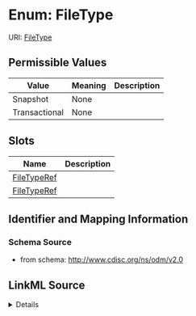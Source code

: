 # Enum: FileType



URI: [FileType](FileType)

## Permissible Values

| Value | Meaning | Description |
| --- | --- | --- |
| Snapshot | None |  |
| Transactional | None |  |




## Slots

| Name | Description |
| ---  | --- |
| [FileTypeRef](FileTypeRef.md) |  |
| [FileTypeRef](FileTypeRef.md) |  |






## Identifier and Mapping Information







### Schema Source


* from schema: http://www.cdisc.org/ns/odm/v2.0




## LinkML Source

<details>
```yaml
name: FileType
from_schema: http://www.cdisc.org/ns/odm/v2.0
rank: 1000
permissible_values:
  Snapshot:
    text: Snapshot
    is_a: FileType
  Transactional:
    text: Transactional
    is_a: FileType

```
</details>
